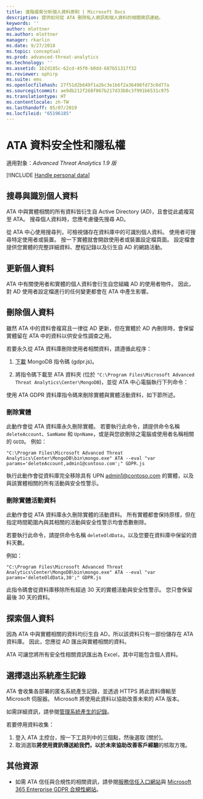 ```yaml
---
title: 進階威脅分析個人資料原則 | Microsoft Docs
description: 提供如何從 ATA 刪除私人資訊和個人資料的相關資訊連結。
keywords: ''
author: mlottner
ms.author: mlottner
manager: rkarlin
ms.date: 9/27/2018
ms.topic: conceptual
ms.prod: advanced-threat-analytics
ms.technology: ''
ms.assetid: 1b2d185c-62cd-45f0-b0dd-687b51317f32
ms.reviewer: ophirp
ms.suite: ems
ms.openlocfilehash: 27f51d2b649f1a2bc3e1b6f2a36498fd73c0d77a
ms.sourcegitcommit: ae9db212f268f067b217d33b0c3f991b6531c975
ms.translationtype: HT
ms.contentlocale: zh-TW
ms.lasthandoff: 05/07/2019
ms.locfileid: "65196185"
---
```

# <a name="ata-data-security-and-privacy"></a>ATA 資料安全性和隱私權

適用對象：*Advanced Threat Analytics 1.9 版*

[!INCLUDE [Handle personal data](../includes/gdpr-intro-sentence.md)]

## <a name="searching-for-and-identifying-personal-data"></a>搜尋與識別個人資料 

ATA 中與實體相關的所有資料皆衍生自 Active Directory (AD)，且會從此處複寫至 ATA。 搜尋個人資料時，您應考慮優先搜尋 AD。 

從 ATA 中心使用搜尋列，可檢視儲存在資料庫中的可識別個人資料。 使用者可搜尋特定使用者或裝置。 按一下實體就會開啟使用者或裝置設定檔頁面。 設定檔會提供您實體的完整詳細資料、歷程記錄以及衍生自 AD 的網路活動。 

## <a name="updating-personal-data"></a>更新個人資料 

ATA 中有關使用者和實體的個人資料會衍生自您組織 AD 的使用者物件。 因此，對 AD 使用者設定檔進行的任何變更都會在 ATA 中產生影響。 

## <a name="deleting-personal-data"></a>刪除個人資料 

雖然 ATA 中的資料會複寫且一律從 AD 更新，但在實體於 AD 內刪除時，會保留實體留在 ATA 中的資料以供安全性調查之用。 

若要永久從 ATA 資料庫刪除使用者相關資料，請遵循此程序： 

1. [下載](https://aka.ms/ata-gdpr-script) MongoDB 指令碼 (gdpr.js)。  

2. 將指令碼下載至 ATA 資料夾 (位於 `"C:\Program Files\Microsoft Advanced Threat Analytics\Center\MongoDB`)，並從 ATA 中心電腦執行下列命令： 

使用 ATA GDPR 資料庫指令碼來刪除實體與實體活動資料，如下節所述。

### <a name="delete-entities"></a>刪除實體

此動作會從 ATA 資料庫永久刪除實體。 若要執行此命令，請提供命令名稱 `deleteAccount`、`SamName` 和 `UpnName`，或是與您欲刪除之電腦或使用者名稱相關的 `GUID`。 例如： 

`"C:\Program Files\Microsoft Advanced Threat Analytics\Center\MongoDB\bin\mongo.exe" ATA --eval "var params='deleteAccount,admin1@contoso.com';" GDPR.js`

執行此動作會從資料庫完全移除具有 UPN admin1@contoso.com 的實體，以及與該實體相關的所有活動與安全性警示。 

### <a name="delete-entity-activity-data"></a>刪除實體活動資料

此動作會從 ATA 資料庫永久刪除實體的活動資料。 所有實體都會保持原樣，但在指定時間範圍內與其相關的活動與安全性警示均會悉數刪除。 

若要執行此命令，請提供命令名稱 `deleteOldData`，以及您要在資料庫中保留的資料天數。 

例如： 

`"C:\Program Files\Microsoft Advanced Threat Analytics\Center\MongoDB\bin\mongo.exe" ATA --eval "var params='deleteOldData,30';" GDPR.js`

此指令碼會從資料庫移除所有超過 30 天的實體活動與安全性警示。 您只會保留最後 30 天的資料。

## <a name="exporting-personal-data"></a>探索個人資料 

因為 ATA 中與實體相關的資料均衍生自 AD，所以該資料只有一部份儲存在 ATA 資料庫。 因此，您應從 AD 匯出與實體相關的資料。 

ATA 可讓您將所有安全性相關資訊匯出為 Excel，其中可能包含個人資料。 

 
## <a name="opt-out-of-system-generated-logs"></a>選擇退出系統產生記錄 

ATA 會收集各部署的匿名系統產生記錄，並透過 HTTPS 將此資料傳輸至 Microsoft 伺服器。 Microsoft 將使用此資料以協助改善未來的 ATA 版本。 

如需詳細資訊，請參閱[管理系統產生的記錄](manage-telemetry-settings.md)。

若要停用資料收集：

1. 登入 ATA 主控台，按一下工具列中的三個點，然後選取 [關於]。 
2. 取消選取**將使用資訊傳送給我們，以於未來協助改善客戶經驗**的核取方塊。 

## <a name="additional-resources"></a>其他資源

- 如需 ATA 信任與合規性的相關資訊，請參閱[服務信任入口網站](https://servicetrust.microsoft.com/ViewPage/GDPRGetStarted)與 [Microsoft 365 Enterprise GDPR 合規性網站](https://docs.microsoft.com/microsoft-365/compliance/compliance-solutions-overview)。
